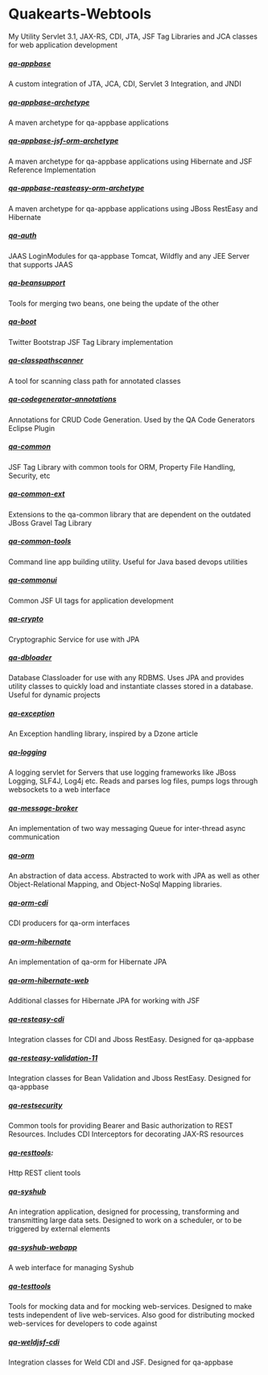 # Quakearts-Webtools
 My Utility Servlet 3.1, JAX-RS, CDI, JTA, JSF Tag Libraries and JCA classes for web application development 
##### [qa-appbase](../tree/master/qa-appbase/)
A custom integration of JTA, JCA, CDI, Servlet 3 Integration, and JNDI
##### [qa-appbase-archetype](../tree/master/qa-appbase-archetype/) 
A maven archetype for qa-appbase applications
##### [qa-appbase-jsf-orm-archetype](../tree/master/qa-appbase-jsf-orm-archetype/)
A maven archetype for qa-appbase applications using Hibernate and JSF Reference Implementation
##### [qa-appbase-reasteasy-orm-archetype](../tree/master/qa-appbase-reasteasy-orm-archetype/)
A maven archetype for qa-appbase applications using JBoss RestEasy and Hibernate
##### [qa-auth](../tree/master/qa-auth/)
JAAS LoginModules for qa-appbase Tomcat, Wildfly and any JEE Server that supports JAAS
##### [qa-beansupport](../tree/master/qa-beansupport/)
Tools for merging two beans, one being the update of the other
##### [qa-boot](../tree/master/qa-boot)
Twitter Bootstrap JSF Tag Library implementation
##### [qa-classpathscanner](../tree/master/qa-classpathscanner/)
A tool for scanning class path for annotated classes
##### [qa-codegenerator-annotations](../tree/master/qa-codegenerator-annotations/)
Annotations for CRUD Code Generation. Used by the QA Code Generators Eclipse Plugin
##### [qa-common](../tree/master/qa-common/)
JSF Tag Library with common tools for ORM, Property File Handling, Security, etc
##### [qa-common-ext](../tree/master/qa-common-ext/)
Extensions to the qa-common library that are dependent on the outdated JBoss Gravel Tag Library
##### [qa-common-tools](../tree/master/qa-common-tools/)
Command line app building utility. Useful for Java based devops utilities
##### [qa-commonui](../tree/master/qa-commonui/)
Common JSF UI tags for application development
##### [qa-crypto](../tree/master/qa-crypto/)
Cryptographic Service for use with JPA
##### [qa-dbloader](../tree/master/qa-dbloader/)
Database Classloader for use with any RDBMS. Uses JPA and provides utility classes to quickly load and instantiate classes stored in a database. Useful for dynamic projects
##### [qa-exception](../tree/master/qa-exception)
An Exception handling library, inspired by a Dzone article
##### [qa-logging](../tree/master/qa-logging/)
A logging servlet for Servers that use logging frameworks like JBoss Logging, SLF4J, Log4j etc. Reads and parses log files, pumps logs through websockets to a web interface
##### [qa-message-broker](../tree/master/qa-message-broker/)
An implementation of two way messaging Queue for inter-thread async communication
##### [qa-orm](../tree/master/qa-orm/)
An abstraction of data access. Abstracted to work with JPA as well as other Object-Relational Mapping, and Object-NoSql Mapping libraries.
##### [qa-orm-cdi](../tree/master/qa-orm-cdi/)
CDI producers for qa-orm interfaces
##### [qa-orm-hibernate](../tree/master/qa-orm-hibernate/)
An implementation of qa-orm for Hibernate JPA
##### [qa-orm-hibernate-web](../tree/master/qa-orm-hibernate-web/)
Additional classes for Hibernate JPA for working with JSF
##### [qa-resteasy-cdi](../tree/master/qa-resteasy-cdi/)
Integration classes for CDI and Jboss RestEasy. Designed for qa-appbase
##### [qa-resteasy-validation-11](../tree/master/qa-resteasy-validation-11/)
Integration classes for Bean Validation and Jboss RestEasy. Designed for qa-appbase
##### [qa-restsecurity](../tree/master/qa-restsecurity/)
Common tools for providing Bearer and Basic authorization to REST Resources. Includes CDI Interceptors for decorating JAX-RS resources
##### [qa-resttools](../tree/master/qa-resttools/):
Http REST client tools
##### [qa-syshub](../tree/master/qa-syshub/)
An integration application, designed for processing, transforming and transmitting large data sets. Designed to work on a scheduler, or to be triggered by external elements
##### [qa-syshub-webapp](../tree/master/qa-syshub-webapp/)
A web interface for managing Syshub
##### [qa-testtools](../tree/master/qa-testtools/)
Tools for mocking data and for mocking web-services. Designed to make tests independent of live web-services. Also good for distributing mocked web-services for developers to code against
##### [qa-weldjsf-cdi](../tree/master/qa-weldjsf-cdi/)
Integration classes for Weld CDI and JSF. Designed for qa-appbase
